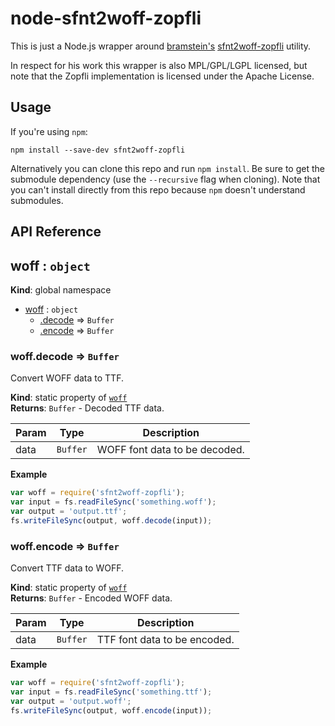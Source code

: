 # node-sfnt2woff-zopfli

This is just a Node.js wrapper around
[bramstein's](https://github.com/bramstein)
[sfnt2woff-zopfli](https://github.com/bramstein/sfnt2woff-zopfli) utility.

In respect for his work this wrapper is also MPL/GPL/LGPL licensed, but note
that the Zopfli implementation is licensed under the Apache License.

## Usage

If you're using `npm`:

```
npm install --save-dev sfnt2woff-zopfli
```

Alternatively you can clone this repo and run `npm install`. Be sure to get the
submodule dependency (use the `--recursive` flag when cloning). Note that you
can't install directly from this repo because `npm` doesn't understand
submodules.

## API Reference

<a name="woff"></a>

## woff : <code>object</code>

**Kind**: global namespace

- [woff](#woff) : <code>object</code>
  - [.decode](#woff.decode) ⇒ <code>Buffer</code>
  - [.encode](#woff.encode) ⇒ <code>Buffer</code>

<a name="woff.decode"></a>

### woff.decode ⇒ <code>Buffer</code>

Convert WOFF data to TTF.

**Kind**: static property of <code>[woff](#woff)</code>  
**Returns**: <code>Buffer</code> - Decoded TTF data.

| Param | Type                | Description                   |
| ----- | ------------------- | ----------------------------- |
| data  | <code>Buffer</code> | WOFF font data to be decoded. |

**Example**

```js
var woff = require('sfnt2woff-zopfli');
var input = fs.readFileSync('something.woff');
var output = 'output.ttf';
fs.writeFileSync(output, woff.decode(input));
```

<a name="woff.encode"></a>

### woff.encode ⇒ <code>Buffer</code>

Convert TTF data to WOFF.

**Kind**: static property of <code>[woff](#woff)</code>  
**Returns**: <code>Buffer</code> - Encoded WOFF data.

| Param | Type                | Description                  |
| ----- | ------------------- | ---------------------------- |
| data  | <code>Buffer</code> | TTF font data to be encoded. |

**Example**

```js
var woff = require('sfnt2woff-zopfli');
var input = fs.readFileSync('something.ttf');
var output = 'output.woff';
fs.writeFileSync(output, woff.encode(input));
```
